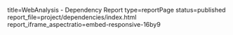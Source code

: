 title=WebAnalysis - Dependency Report
type=reportPage
status=published
report_file=project/dependencies/index.html
report_iframe_aspectratio=embed-responsive-16by9
~~~~~~


